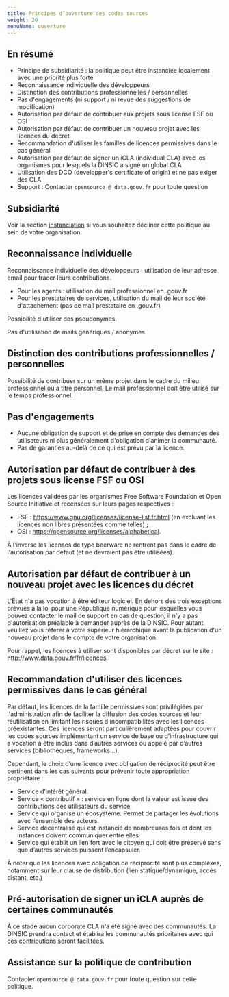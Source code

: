 ```yaml
---
title: Principes d’ouverture des codes sources
weight: 20 
menuName: ouverture
---
```


## En résumé

 * Principe de subsidiarité : la politique peut être instanciée localement avec une priorité plus forte
 * Reconnaissance individuelle des développeurs
 * Distinction des contributions professionnelles / personnelles
 * Pas d'engagements (ni support / ni revue des suggestions de modification)
 * Autorisation par défaut de contribuer aux projets sous license FSF ou OSI
 * Autorisation par défaut de contribuer un nouveau projet avec les licences du décret
 * Recommandation d'utiliser les familles de licences permissives dans le cas général
 * Autorisation par défaut de signer un iCLA (individual CLA) avec les organismes pour lesquels la DINSIC a signé un global CLA
 * Utilisation des DCO (developper's certificate of origin) et ne pas exiger des CLA
 * Support : Contacter `opensource @ data.gouv.fr` pour toute question

## Subsidiarité

Voir la section [instanciation](Instanciation.md) si vous souhaitez décliner cette politique au sein de votre organisation.

## Reconnaissance individuelle

Reconnaissance individuelle des développeurs :  utilisation de leur adresse email pour tracer leurs contributions.

 * Pour les agents : utilisation du mail professionnel en .gouv.fr
 * Pour les prestataires de services, utilisation du mail de leur société d'attachement (pas de mail prestataire en .gouv.fr)

Possibilité d'utiliser des pseudonymes.

Pas d'utilisation de mails génériques / anonymes.
 
## Distinction des contributions professionnelles / personnelles

Possibilité de contribuer sur un même projet dans le cadre du milieu professionnel ou à titre personnel. Le mail professionnel doit être utilisé sur le temps professionnel.

## Pas d'engagements

* Aucune obligation de support et de prise en compte des demandes des utilisateurs ni plus généralement d'obligation d'animer la communauté. 
* Pas de garanties au-delà de ce qui est prévu par la licence.

## Autorisation par défaut de contribuer à des projets sous license FSF ou OSI

Les licences validées par les organismes Free Software Foundation et Open Source Initiative et recensées sur leurs pages respectives :

 * FSF : https://www.gnu.org/licenses/license-list.fr.html (en excluant les licences non libres présentées comme telles) ;
 * OSI : https://opensource.org/licenses/alphabetical.

À l'inverse les licenses de type beerware ne rentrent pas dans le cadre de l'autorisation par défaut (et ne devraient pas être utilisées).

## Autorisation par défaut de contribuer à un nouveau projet avec les licences du décret

L'État n'a pas vocation à être éditeur logiciel. En dehors des trois exceptions prévues à la loi pour une République numérique pour lesquelles vous pouvez contacter le mail de support en cas de question, il n'y a pas d'autorisation préalable à demander auprès de la DINSIC. Pour autant, veuillez vous référer à votre supérieur hiérarchique avant la publication d'un nouveau projet dans le compte de votre organisation.

Pour rappel, les licences à utiliser sont disponibles par décret sur le site : http://www.data.gouv.fr/fr/licences.

## Recommandation d'utiliser des licences permissives dans le cas général

Par défaut, les licences de la famille permissives sont privilégiées par l'administration afin de faciliter la diffusion des codes sources et leur réutilisation en limitant les risques d'incompatibilités avec les licences préexistantes. Ces licences seront particulièrement adaptées pour couvrir les codes sources implémentant un service de base ou d’infrastructure qui a vocation à être inclus dans d’autres services ou appelé par d’autres services (bibliothèques, frameworks...).

Cependant, le choix d’une licence avec obligation de réciprocité peut être pertinent dans les cas suivants pour prévenir toute appropriation propriétaire :

 *	Service d’intérêt général.
 *	Service « contributif » : service en ligne dont la valeur est issue des contributions des utilisateurs du service. 
 *	Service qui organise un écosystème. Permet de partager les évolutions avec l’ensemble des acteurs.
 *	Service décentralisé qui est instancié de nombreuses fois et dont les instances doivent communiquer entre elles.
 *	Service qui établit un lien fort avec le citoyen qui doit être préservé sans que d’autres services puissent l’encapsuler.

À noter que les licences avec obligation de réciprocité sont plus complexes, notamment sur leur clause de distribution (lien statique/dynamique, accès distant, etc.)

## Pré-autorisation de signer un iCLA auprès de certaines communautés

À ce stade aucun corporate CLA n'a été signé avec des communautés. La DINSIC prendra contact et établira les communautés prioritaires avec qui ces contributions seront facilitées.

## Assistance sur la politique de contribution

Contacter `opensource @ data.gouv.fr` pour toute question sur cette politique.
